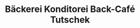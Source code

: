 ---
title: "Bäckerei Konditorei Back-Café Tutschek"
url: /braunschweig/baeckerei-konditorei-back-cafe-tutschek/
shop: Bäckerei
---